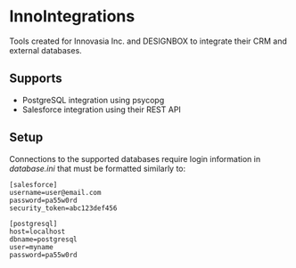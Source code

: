 # InnoIntegrations
 Tools created for Innovasia Inc. and DESIGNBOX to integrate their CRM and external databases.

## Supports
- PostgreSQL integration using psycopg
- Salesforce integration using their REST API

 ## Setup
Connections to the supported databases require login information in *database.ini* that must be formatted similarly to:
```
[salesforce]
username=user@email.com
password=pa55w0rd
security_token=abc123def456

[postgresql]
host=localhost
dbname=postgresql
user=myname
password=pa55w0rd
```
